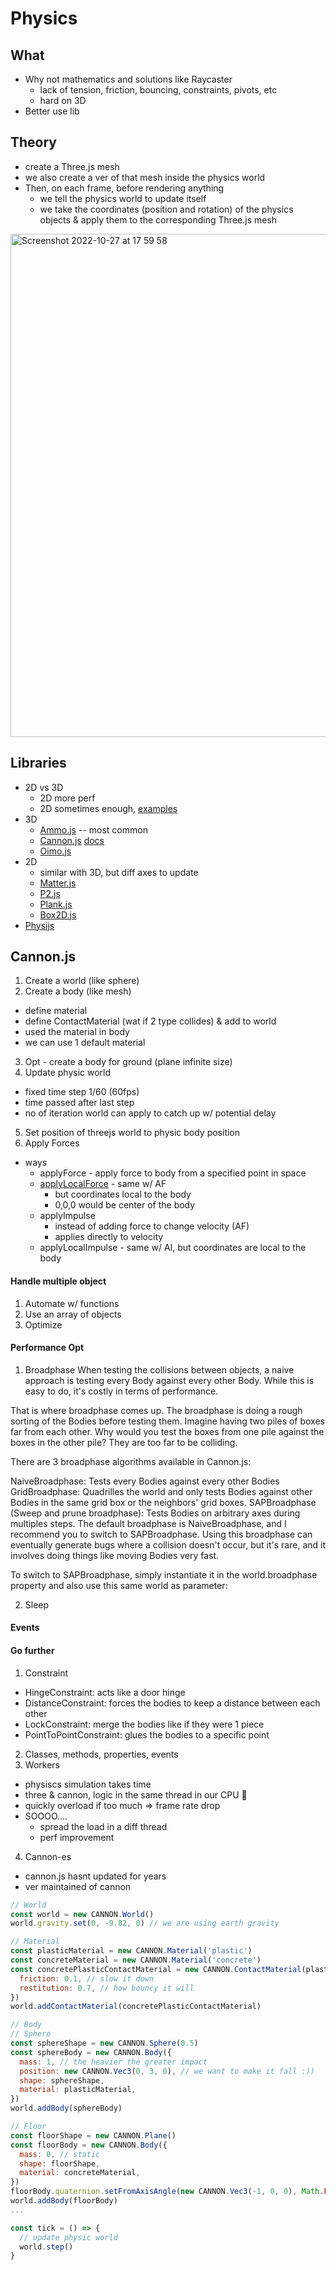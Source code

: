 # Physics
## What
- Why not mathematics and solutions like Raycaster
  - lack of tension, friction, bouncing, constraints, pivots, etc
  - hard on 3D
- Better use lib

## Theory
- create a Three.js mesh
- we also create a ver of that mesh inside the physics world
- Then, on each frame, before rendering anything
    - we tell the physics world to update itself
    - we take the coordinates (position and rotation) of the physics objects & apply them to the corresponding Three.js mesh
<img width="805" alt="Screenshot 2022-10-27 at 17 59 58" src="https://user-images.githubusercontent.com/31156788/198267360-52b2dc16-f70a-4a56-82f8-bb7e983f2db0.png">

## Libraries
- 2D vs 3D
  - 2D more perf
  - 2D sometimes enough, [examples](http://letsplay.ouigo.com/)
- 3D
  - [Ammo.js](http://schteppe.github.io/ammo.js-demos/) -- most common
  - [Cannon.js](https://schteppe.github.io/cannon.js/) [docs](http://schteppe.github.io/cannon.js/docs/)
  - [Oimo.js](https://lo-th.github.io/Oimo.js/#basic)
- 2D
  - similar with 3D, but diff axes to update
  - [Matter.js](https://brm.io/matter-js/)
  - [P2.js](https://schteppe.github.io/p2.js/)
  - [Plank.js](https://piqnt.com/planck.js/)
  - [Box2D.js](https://kripken.github.io/box2d.js/demo/webgl/box2d.html)
- [Physijs](https://chandlerprall.github.io/Physijs/)

## Cannon.js
1. Create a world (like sphere)
2. Create a body (like mesh)
  - define material
  - define ContactMaterial (wat if 2 type collides) & add to world
  - used the material in body 
  - we can use 1 default material
3. Opt - create a body for ground (plane infinite size) 
4. Update physic world
  - fixed time step 1/60 (60fps)
  - time passed after last step 
  - no of iteration world can apply to catch up w/ potential delay
5. Set position of threejs world to physic body position
6. Apply Forces
  -  ways
      - applyForce - apply force to body from a specified point in space 
      - [applyLocalForce](https://schteppe.github.io/cannon.js/docs/classes/Body.html#method_applyLocalForce) - same w/ AF
          - but coordinates local to the body
          - 0,0,0 would be center of the body
      - applyImpulse
         - instead of adding force to change velocity (AF)
         - applies directly to velocity
      - applyLocalImpulse - same w/ AI, but coordinates are local to the body

#### Handle multiple object
1. Automate w/ functions
2. Use an array of objects
3. Optimize

#### Performance Opt
1. Broadphase
When testing the collisions between objects, a naive approach is testing every Body against every other Body. While this is easy to do, it's costly in terms of performance.

That is where broadphase comes up. The broadphase is doing a rough sorting of the Bodies before testing them. Imagine having two piles of boxes far from each other. Why would you test the boxes from one pile against the boxes in the other pile? They are too far to be colliding.

There are 3 broadphase algorithms available in Cannon.js:

NaiveBroadphase: Tests every Bodies against every other Bodies
GridBroadphase: Quadrilles the world and only tests Bodies against other Bodies in the same grid box or the neighbors' grid boxes.
SAPBroadphase (Sweep and prune broadphase): Tests Bodies on arbitrary axes during multiples steps.
The default broadphase is NaiveBroadphase, and I recommend you to switch to SAPBroadphase. Using this broadphase can eventually generate bugs where a collision doesn't occur, but it's rare, and it involves doing things like moving Bodies very fast.

To switch to SAPBroadphase, simply instantiate it in the world.broadphase property and also use this same world as parameter:


2. Sleep

#### Events

#### Go further
1. Constraint
  - HingeConstraint: acts like a door hinge
  - DistanceConstraint: forces the bodies to keep a distance between each other
  - LockConstraint: merge the bodies like if they were 1 piece
  - PointToPointConstraint: glues the bodies to a specific point
2. Classes, methods, properties, events
3. Workers
  - physiscs simulation takes time
  - three & cannon, logic in the same thread in our CPU 🫣
  - quickly overload if too much => frame rate drop
  - SOOOO....
    - spread the load in a diff thread
    - perf improvement
 4. Cannon-es
  - cannon.js hasnt updated for years
  - ver maintained of cannon

```js
// World
const world = new CANNON.World()
world.gravity.set(0, -9.82, 0) // we are using earth gravity

// Material
const plasticMaterial = new CANNON.Material('plastic')
const concreteMaterial = new CANNON.Material('concrete')
const concretePlasticContactMaterial = new CANNON.ContactMaterial(plasticMaterial, concreteMaterial, {
  friction: 0.1, // slow it down
  restitution: 0.7, // how bouncy it will
})
world.addContactMaterial(concretePlasticContactMaterial)

// Body
// Sphere
const sphereShape = new CANNON.Sphere(0.5)
const sphereBody = new CANNON.Body({
  mass: 1, // the heavier the greater impact
  position: new CANNON.Vec3(0, 3, 0), // we want to make it fall :))
  shape: sphereShape,
  material: plasticMaterial,
})
world.addBody(sphereBody)

// Floor
const floorShape = new CANNON.Plane()
const floorBody = new CANNON.Body({
  mass: 0, // static
  shape: floorShape,
  material: concreteMaterial,
})
floorBody.quaternion.setFromAxisAngle(new CANNON.Vec3(-1, 0, 0), Math.PI * 0.5)
world.addBody(floorBody)
...

const tick = () => {
  // update physic world
  world.step()
}

```

